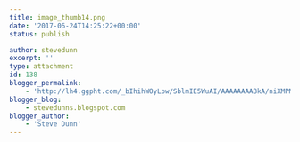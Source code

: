```yaml
---
title: image_thumb14.png
date: '2017-06-24T14:25:22+00:00'
status: publish

author: stevedunn
excerpt: ''
type: attachment
id: 138
blogger_permalink:
    - 'http://lh4.ggpht.com/_bIhihWOyLpw/SblmIE5WuAI/AAAAAAAABkA/niXMPMHNWJ8/image_thumb14.png'
blogger_blog:
    - stevedunns.blogspot.com
blogger_author:
    - 'Steve Dunn'
---
```

<!DOCTYPE html PUBLIC "-//W3C//DTD HTML 4.0 Transitional//EN" "http://www.w3.org/TR/REC-html40/loose.dtd">
<?xml encoding="UTF-8">
